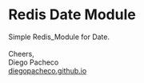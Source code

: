 # Redis Date Module

Simple Redis_Module for Date. <BR/>
<BR/>
Cheers, <BR/>
Diego Pacheco <BR/>
[diegopacheco.github.io](diegopacheco.github.io)

